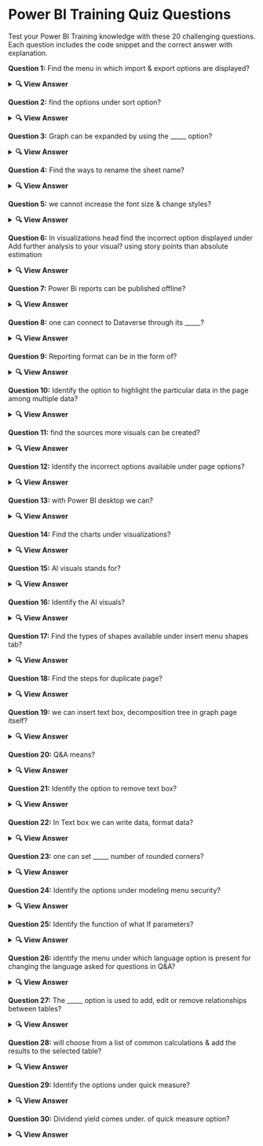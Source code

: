# Power BI Training Quiz Questions

Test your Power BI Training knowledge with these 20 challenging questions. Each question includes the code snippet and the correct answer with explanation.

**Question 1:** Find the menu in which import & export options are displayed?

<details> <summary><b>🔍 View Answer</b></summary>
✅ Answer:<br><br>

<p align="center">
✔️ file menu
</p>

</details>

**Question 2:** find the options under sort option?

<details> <summary><b>🔍 View Answer</b></summary>
✅ Answer: <br><br>

<p align="center">
✔️ Both 1 & 2
</p>

</details>

**Question 3:** Graph can be expanded by using the _____ option?

<details> <summary><b>🔍 View Answer</b></summary>
✅ Answer: <br><br>

<p align="center">
✔️ Focus mode
</p>

</details>

**Question 4:** Find the ways to rename the sheet name?

<details> <summary><b>🔍 View Answer</b></summary>
✅ Answer: <br><br>
<p align="center">✔️ Both 1 & 2</p>

</details>

**Question 5:** we cannot increase the font size & change styles?

<details> <summary><b>🔍 View Answer</b></summary>
✅ Answer: <br><br>

<p align="center">
✔️ False
</p>

</details>

**Question 6:** In visualizations head find the incorrect option displayed under Add further analysis to your visual? using story points than absolute estimation

<details> <summary><b>🔍 View Answer</b></summary>
✅ Answer: <br><br>

<p align="center">
✔️ Head icons
</p>

</details>

**Question 7:** Power Bi reports can be published offline?

<details> <summary><b>🔍 View Answer</b></summary>
✅ Answer: <br><br>
<p align="center">
✔️ False
</p>

</details>

**Question 8:** one can connect to Dataverse through its _____?

<details> <summary><b>🔍 View Answer</b></summary>
✅ Answer: <br><br>
<p align="center">
✔️ SQL endpoint
</p>

</details>

**Question 9:** Reporting format can be in the form of?

<details> <summary><b>🔍 View Answer</b></summary>
✅ Answer:  <br><br>
<p align="center">✔️ All of the above</p>

</details>

**Question 10:** Identify the option to highlight the particular data in the page among multiple data?

<details> <summary><b>🔍 View Answer</b></summary>
✅ Answer: <br><br>

<p align="center">
✔️ Spotlight option
</p>

</details>

**Question 11:** find the sources more visuals can be created?

<details> <summary><b>🔍 View Answer</b></summary>
✅ Answer: <br><br>

<p align="center">
✔️ Both 1 & 2
</p>
</details>

**Question 12:** Identify the incorrect options available under page options?

<details> <summary><b>🔍 View Answer</b></summary>
✅ Answer: <br><br>

<p align="center">
✔️ shrink object
</p>

</details>

**Question 13:** with Power BI desktop we can?

<details> <summary><b>🔍 View Answer</b></summary>
✅ Answer: <br><br>

<p align="center">
✔️ All of the above
</p>

</details>

**Question 14:** Find the charts under visualizations?

<details> <summary><b>🔍 View Answer</b></summary>
✅ Answer: <br><br>
<p align="center">
✔️ Both 1 & 2
</p>

</details>

**Question 15:** Al visuals stands for?

<details> <summary><b>🔍 View Answer</b></summary>
✅ Answer: <br><br>
<p align="center">
✔️ Artificial intelligence visuals
</p>

</details>

**Question 16:** Identify the Al visuals?

<details> <summary><b>🔍 View Answer</b></summary>
✅ Answer:  <br><br>
<p align="center">
✔️ All of the above
</p>

</details>

**Question 17:** Find the types of shapes available under insert menu shapes tab?

<details> <summary><b>🔍 View Answer</b></summary>
✅ Answer: <br><br>

<p align="center">
✔️ Both 1 & 2
</p>

</details>

**Question 18:** Find the steps for duplicate page?

<details> <summary><b>🔍 View Answer</b></summary>
✅ Answer: <br><br>
<p align="center">✔️ Insert>New page>duplicate page
</p>

</details>

**Question 19:** we can insert text box, decomposition tree in graph page itself?

<details> <summary><b>🔍 View Answer</b></summary>
✅ Answer: <br><br>

<p align="center">
✔️ True 
</p>

</details>

**Question 20:** Q&A means?

<details> <summary><b>🔍 View Answer</b></summary>
✅ Answer: <br><br>
<p align="center">✔️ Ask questions about your data in natural language to create new visuals
</p>

</details>

**Question 21:** Identify the option to remove text box?

<details> <summary><b>🔍 View Answer</b></summary>
✅ Answer: <br><br>
<p align="center">✔️ click on corner of box> Remove
</p>

</details>

**Question 22:** In Text box we can write data, format data?

<details> <summary><b>🔍 View Answer</b></summary>
✅ Answer: <br><br>
<p align="center">✔️ True
</p>

</details>

**Question 23:** one can set _____ number of rounded corners?

<details> <summary><b>🔍 View Answer</b></summary>
✅ Answer: <br><br>
<p align="center">✔️ Maximum
</p>

</details>

**Question 24:** Identify the options under modeling menu security?

<details> <summary><b>🔍 View Answer</b></summary>
✅ Answer: <br><br>
<p align="center">✔️ both 1&2
</p>

</details>

**Question 25:** Identify the function of what If parameters?

<details> <summary><b>🔍 View Answer</b></summary>
✅ Answer: <br><br>
<p align="center">✔️ Let you see your data behaves under different conditions
</p>

</details>

**Question 26:** identify the menu under which language option is present for changing the language asked for questions in Q&A?

<details> <summary><b>🔍 View Answer</b></summary>
✅ Answer: <br><br>
<p align="center">✔️ modelling menu
</p>

</details>

**Question 27:** The _____ option is used to add, edit or remove relationships between tables?

<details> <summary><b>🔍 View Answer</b></summary>
✅ Answer: <br><br>
<p align="center">✔️ manage relationships
</p>

</details>

**Question 28:** will choose from a list of common calculations & add the results to the selected table?

<details> <summary><b>🔍 View Answer</b></summary>
✅ Answer: <br><br>
<p align="center">✔️ Quick measure
</p>

</details>

**Question 29:** Identify the options under quick measure?

<details> <summary><b>🔍 View Answer</b></summary>
✅ Answer: <br><br>
<p align="center">✔️ Both 1 & 2
</p>

</details>

**Question 30:** Dividend yield comes under. of quick measure option?

<details> <summary><b>🔍 View Answer</b></summary>
✅ Answer: <br><br>
<p align="center">✔️ financials
</p>

</details>